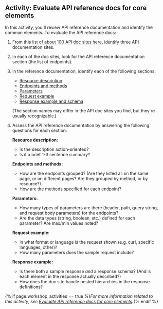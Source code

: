 ## <i class="fa fa-user-circle"></i> Activity: Evaluate API reference docs for core elements

In this activity, you'll review API reference documentation and identify the common elements. To evaluate the API reference docs:

1.  From this [list of about 100 API doc sites here](pubapis_apilist.html#list_api_doc_sites), identify three API documentation sites.
2.  In each of the doc sites, look for the API reference documentation section (the list of endpoints).
3.  In the reference documentation, identify each of the following sections:

    *  [Resource description](docapis_resource_descriptions.html)
    *  [Endpoints and methods](docapis_resource_endpoints.html)
    *  [Parameters](docapis_doc_parameters.html)
    *  [Request example](docapis_doc_sample_requests.html)
    *  [Response example and schema](docapis_doc_sample_responses_and_schema.html)

    (The section names may differ in the API doc sites you find, but they're usually recognizable.)

3.  Assess the API reference documentation by answering the following questions for each section:

    **Resource description:**
      *  Is the description action-oriented?
      *  Is it a brief 1-3 sentence summary?

    **Endpoints and methods:**
      *  How are the endpoints grouped? (Are they listed all on the same page, or on different pages? Are they grouped by method, or by resource?)
      *  How are the methods specified for each endpoint?

    **Parameters:**
      *  How many types of parameters are there (header, path, query string, and request body parameters) for the endpoints?
      *  Are the data types (string, boolean, etc.) defined for each parameter? Are max/min values noted?

    **Request example:**
      *  In what format or language is the request shown (e.g. curl, specific languages, other)?
      *  How many parameters does the sample request include?

    **Response example:**
      *  Is there both a sample response *and* a response schema? (And is each element in the response actually described?)
      *  How does the doc site handle nested hierarchies in the response definitions?

{% if page.workshop_activities == true %}*For more information related to this activity, see [Evaluate API reference docs for core elements](docapis_api_reference_activity.html).*{% endif %}
